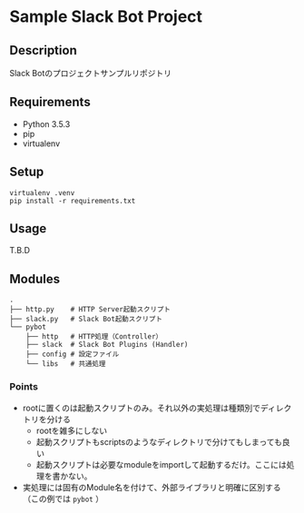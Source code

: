 Sample Slack Bot Project
=========

## Description
Slack Botのプロジェクトサンプルリポジトリ

## Requirements
- Python 3.5.3
- pip
- virtualenv

## Setup

```
virtualenv .venv
pip install -r requirements.txt
```

## Usage
T.B.D

## Modules

```
.
├── http.py    # HTTP Server起動スクリプト
├── slack.py   # Slack Bot起動スクリプト
└── pybot
    ├── http   # HTTP処理（Controller）
    ├── slack  # Slack Bot Plugins (Handler)
    ├── config # 設定ファイル
    └── libs   # 共通処理
```

### Points
- rootに置くのは起動スクリプトのみ。それ以外の実処理は種類別でディレクトリを分ける
  - rootを雑多にしない
  - 起動スクリプトもscriptsのようなディレクトリで分けてもしまっても良い
  - 起動スクリプトは必要なmoduleをimportして起動するだけ。ここには処理を書かない。
- 実処理には固有のModule名を付けて、外部ライブラリと明確に区別する（この例では `pybot` ）
